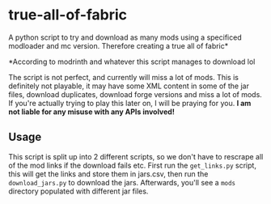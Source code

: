 # true-all-of-fabric
A python script to try and download as many mods using a specificed modloader and mc version. Therefore creating a true all of fabric*

*According to modrinth and whatever this script manages to download lol

The script is not perfect, and currently will miss a lot of mods. This is definitely not playable, it may have some XML content in some of the jar files, download duplicates, download forge versions and miss a lot of mods. If you're actually trying to play this later on, I will be praying for you.
**I am not liable for any misuse with any APIs involved!**

## Usage
This script is split up into 2 different scripts, so we don't have to rescrape all of the mod links if the download fails etc.
First run the `get_links.py` script, this will get the links and store them in jars.csv, then run the `download_jars.py` to download the jars. Afterwards, you'll see a `mods` directory populated with different jar files.

